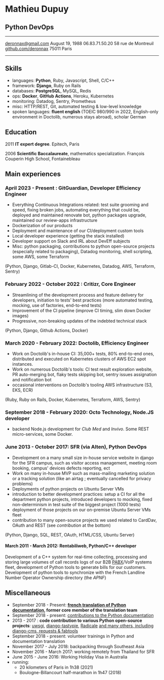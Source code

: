 # Mathieu Dupuy

## Python DevOps

--------------------    ----------------------
deronnax@gmail.com             August 19, 1988
06.83.71.50.20             58 rue de Montreuil
[github.com/deronnax]              75011 Paris
--------------------    ----------------------

[github.com/deronnax]: https://github.com/deronnax

## Skills

* languages: **Python**, Ruby, Javascript, Shell, C/C++
* framework: **Django**, Ruby on Rails
* databases: **PostgreSQL**, MySQL, Redis
* ops: **Docker**,  **GitHub Actions**, Heroku, Kubernetes
* monitoring: Datadog, Sentry, Prometheus
* misc: HTTP/REST, Git, automated testing & low-level knowledge
* spoken languages: **fluent english** (TOEIC 980/990 in 2022, English-only environment in Doctolib, numerous stays abroad), scholar
German

## Education

2011 **IT expert degree**. Epitech, Paris

2006 **Scientific Baccalaureate**, mathematics specialization. François Couperin High School, Fontainebleau

## Main experiences

### April 2023 - Present : GitGuardian, **Developer Efficiency Engineer**

* Everything Continuous Integrations related: test suite grooming and speed, fixing broken jobs, automating everything
  that could be, deployed and maintained renovate bot, python packages upgrade, maintained our review-apps infrastructure
* Dockerization of our products
* Deployment and maintenance of our CI/deployment custom tools
* Local developer experience (getting the stack installed)
* Developer support on Slack and IRL about DevEff subjects
* Misc: python packaging, contributions to python open-source projects (especially related to packaging), Datadog monitoring, shell scripting, some AWS, some Terraform

(Python, Django, Gitlab-CI, Docker, Kubernetes, Datadog, AWS, Terraform, Sentry)

### February 2022 - October 2022 : Critizr, **Core Engineer**

* Streamlining of the development process and feature delivery for developers, initiation to tests' best practices (more automated testing,
mocking, use of factories, end-to-end tests)
* Improvement of the CI pipeline (improve CI timing, slim down Docker images)
* Progressive, non-breaking updates of the indebted technical stack

(Python, Django, Github Actions, Docker)

### March 2020 - February 2022: Doctolib, **Efficiency Engineer**

* Work on Doctolib's in-house CI: 35,000+ tests, 80% end-to-end ones, distributed and executed on Kubernetes clusters of AWS EC2 spot instances.
* Work on numerous Doctolib's tools: CI test result exploration website, PR auto-merging bot, flaky tests skipping bot, sentry issues assignation
and notification bot
* occasional interventions on Doctolib's tooling AWS infrastructure (S3, EKS, ECR)

(Ruby, Ruby on Rails, Docker, Kubernetes, Terraform, AWS, Sentry)

### September 2018 - February 2020: Octo Technology, **Node.JS developer**

* backend Node.js development for *Club Med* and *Invivo*. Some REST micro-services, some Docker.

### June 2013 - October 2017: SFR (via Alten), **Python DevOps**

* Development on a many small size in-house service website in django for the SFR campus, such as visitor access management, meeting room booking, campus' devices defects reporting, ect
* Work on many in-house MVP such as mass-mailing marketing solution or a tracking solution (like an airtag ; eventually cancelled for privacy problems)
* Deployments of python projects on Ubuntu Server VMs
* introduction to better development practices: setup a CI for all the department python projects, introduced developers to mocking, fixed non-determinism in test suite of the biggest project (1000 tests)
* deployment of those projects on our on-premise Ubuntu Server VMs fleet
* contribution to many open-source projects we used related to CardDav, OAuth and REST (see *contribution* at the bottom)

(Python, Django, SQL, REST, OAuth, HTML/CSS, Ubuntu Server)

#### March 2011 - March 2012: Rentabiliweb, **Python/C++ developer**

Development of a C++ system for real-time collecting, processing and storing large volumes of call records logs of our B2B [PABX]/VoIP systems fleet, development of Python tools to generate bills for our customers. Development of python tools to synchronize with the French Landline Number Operator Ownership directory (the *APNF*)

[PABX]: https://en.wikipedia.org/wiki/Business_telephone_system#Private_branch_exchange

## Miscellaneous

* September 2018 - Present: **[french translation of Python documentation], former core member of the translation team**
* September 2018 - present: [contributions to the Python documentation]
* 2013 - 2017 : **code contribution to various Python open-source projects**: [uwsgi], [django-tastypie], [Radicale]
[and many others, including django-cms, requests & fabtools]
* September 2018 - present: volunteer trainings in Python and documentation translation
* November 2017 - July 2018: backpacking through Southeast Asia
* November 2016 - March 2017: working remotely from Thailand for SFR
* June 2015 - June 2016: Working Holiday Visa in Australia
* running:
  * 20 kilometers of Paris in 1h38 (2021)
  * Boulogne-Billancourt half-marathon in 1h47 (2018)

[french translation of Python documentation]: https://github.com/python/python-docs-fr/pulls?q=is%3Apr+author%3Aderonnax
[contributions to the Python documentation]: https://github.com/python/cpython/pulls?q=is%3Apr+author%3Aderonnax
[uwsgi]: https://github.com/unbit/uwsgi/pull/661
[django-tastypie]: https://github.com/django-tastypie/django-tastypie/pull/1070
[Radicale]: https://github.com/Kozea/Radicale/commits?author=deronnax
[and many others, including django-cms, requests & fabtools]: https://github.com/pulls?page=2&q=is%3Apr+author%3Aderonnax+archived%3Afalse+-repo%3Apython%2Fcpython+-repo%3Apython%2Fpython-docs-fr+-repo%3AKozea%2Fradicale
